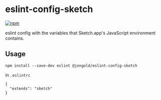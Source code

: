 # eslint-config-sketch

[![npm](https://img.shields.io/npm/v/@jongold/eslint-config-sketch.svg)](https://www.npmjs.com/package/@jongold/eslint-config-sketch)

eslint config with the variables that Sketch.app's JavaScript environment contains.

## Usage
```
npm install --save-dev eslint @jongold/eslint-config-sketch
```

in `.eslintrc`
```
{
  "extends": "sketch"
}
```
